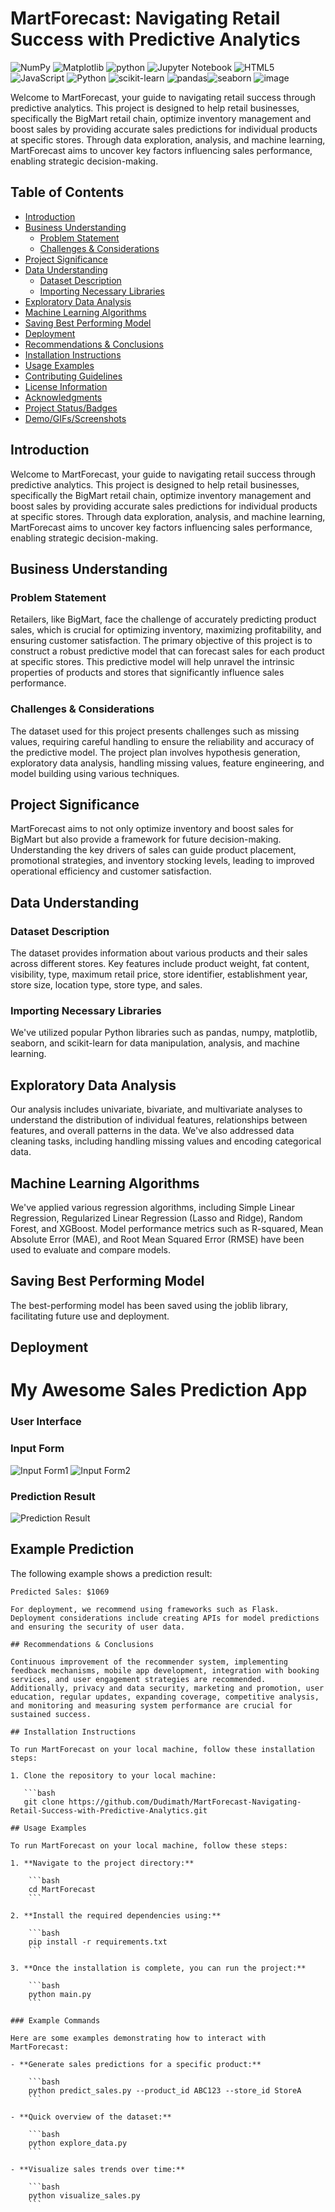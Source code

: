 # MartForecast: Navigating Retail Success with Predictive Analytics
![NumPy](https://img.shields.io/badge/numpy-%23013243.svg?style=for-the-badge&logo=numpy&logoColor=white)  ![Matplotlib](https://img.shields.io/badge/Matplotlib-%23ffffff.svg?style=for-the-badge&logo=Matplotlib&logoColor=black)  ![python](https://img.shields.io/badge/Python-FFD43B?style=for-the-badge&logo=python&logoColor=blue) ![Jupyter Notebook](https://img.shields.io/badge/jupyter-%23FA0F00.svg?style=for-the-badge&logo=jupyter&logoColor=white) ![HTML5](https://img.shields.io/badge/html5-%23E34F26.svg?style=for-the-badge&logo=html5&logoColor=white) ![JavaScript](https://img.shields.io/badge/javascript-%23323330.svg?style=for-the-badge&logo=javascript&logoColor=%23F7DF1E) ![Python](https://img.shields.io/badge/python-3670A0?style=for-the-badge&logo=python&logoColor=ffdd54) ![scikit-learn](https://img.shields.io/badge/scikit--learn-%23F7931E.svg?style=for-the-badge&logo=scikit-learn&logoColor=white)
![pandas](https://img.shields.io/badge/pandas-%23150458.svg?style=for-the-badge&logo=pandas&logoColor=white)![seaborn](https://img.shields.io/badge/seaborn-%23150458.svg?style=for-the-badge&logo=seaborn&logoColor=white)
![image](templates/images/background.jpg)

Welcome to MartForecast, your guide to navigating retail success through predictive analytics. This project is designed to help retail businesses, specifically the BigMart retail chain, optimize inventory management and boost sales by providing accurate sales predictions for individual products at specific stores. Through data exploration, analysis, and machine learning, MartForecast aims to uncover key factors influencing sales performance, enabling strategic decision-making.

## Table of Contents
- [Introduction](#introduction)
- [Business Understanding](#business-understanding)
  - [Problem Statement](#problem-statement)
  - [Challenges & Considerations](#challenges--considerations)
- [Project Significance](#project-significance)
- [Data Understanding](#data-understanding)
  - [Dataset Description](#dataset-description)
  - [Importing Necessary Libraries](#importing-necessary-libraries)
- [Exploratory Data Analysis](#exploratory-data-analysis)
- [Machine Learning Algorithms](#machine-learning-algorithms)
- [Saving Best Performing Model](#saving-best-performing-model)
- [Deployment](#deployment)
- [Recommendations & Conclusions](#recommendations--conclusions)
- [Installation Instructions](#installation-instructions)
- [Usage Examples](#usage-examples)
- [Contributing Guidelines](#contributing-guidelines)
- [License Information](#license-information)
- [Acknowledgments](#acknowledgments)
- [Project Status/Badges](#project-statusbadges)
- [Demo/GIFs/Screenshots](#demogifsscreenshots)

## Introduction

Welcome to MartForecast, your guide to navigating retail success through predictive analytics. This project is designed to help retail businesses, specifically the BigMart retail chain, optimize inventory management and boost sales by providing accurate sales predictions for individual products at specific stores. Through data exploration, analysis, and machine learning, MartForecast aims to uncover key factors influencing sales performance, enabling strategic decision-making.

## Business Understanding

### Problem Statement

Retailers, like BigMart, face the challenge of accurately predicting product sales, which is crucial for optimizing inventory, maximizing profitability, and ensuring customer satisfaction. The primary objective of this project is to construct a robust predictive model that can forecast sales for each product at specific stores. This predictive model will help unravel the intrinsic properties of products and stores that significantly influence sales performance.

### Challenges & Considerations

The dataset used for this project presents challenges such as missing values, requiring careful handling to ensure the reliability and accuracy of the predictive model. The project plan involves hypothesis generation, exploratory data analysis, handling missing values, feature engineering, and model building using various techniques.

## Project Significance

MartForecast aims to not only optimize inventory and boost sales for BigMart but also provide a framework for future decision-making. Understanding the key drivers of sales can guide product placement, promotional strategies, and inventory stocking levels, leading to improved operational efficiency and customer satisfaction.

## Data Understanding

### Dataset Description

The dataset provides information about various products and their sales across different stores. Key features include product weight, fat content, visibility, type, maximum retail price, store identifier, establishment year, store size, location type, store type, and sales.

### Importing Necessary Libraries

We've utilized popular Python libraries such as pandas, numpy, matplotlib, seaborn, and scikit-learn for data manipulation, analysis, and machine learning.

## Exploratory Data Analysis

Our analysis includes univariate, bivariate, and multivariate analyses to understand the distribution of individual features, relationships between features, and overall patterns in the data. We've also addressed data cleaning tasks, including handling missing values and encoding categorical data.

## Machine Learning Algorithms

We've applied various regression algorithms, including Simple Linear Regression, Regularized Linear Regression (Lasso and Ridge), Random Forest, and XGBoost. Model performance metrics such as R-squared, Mean Absolute Error (MAE), and Root Mean Squared Error (RMSE) have been used to evaluate and compare models.

## Saving Best Performing Model

The best-performing model has been saved using the joblib library, facilitating future use and deployment.

## Deployment
# My Awesome Sales Prediction App

### User Interface

### Input Form
![Input Form1](static/images/UI1.PNG)
![Input Form2](static/images/UI2.PNG)

### Prediction Result
![Prediction Result](static/images/predictions.PNG)

## Example Prediction

The following example shows a prediction result:

```plaintext
Predicted Sales: $1069

For deployment, we recommend using frameworks such as Flask. Deployment considerations include creating APIs for model predictions and ensuring the security of user data.

## Recommendations & Conclusions

Continuous improvement of the recommender system, implementing feedback mechanisms, mobile app development, integration with booking services, and user engagement strategies are recommended. Additionally, privacy and data security, marketing and promotion, user education, regular updates, expanding coverage, competitive analysis, and monitoring and measuring system performance are crucial for sustained success.

## Installation Instructions

To run MartForecast on your local machine, follow these installation steps:

1. Clone the repository to your local machine:

   ```bash
   git clone https://github.com/Dudimath/MartForecast-Navigating-Retail-Success-with-Predictive-Analytics.git

## Usage Examples

To run MartForecast on your local machine, follow these steps:

1. **Navigate to the project directory:**

    ```bash
    cd MartForecast
    ```

2. **Install the required dependencies using:**

    ```bash
    pip install -r requirements.txt
    ```

3. **Once the installation is complete, you can run the project:**

    ```bash
    python main.py
    ```

### Example Commands

Here are some examples demonstrating how to interact with MartForecast:

- **Generate sales predictions for a specific product:**

    ```bash
    python predict_sales.py --product_id ABC123 --store_id StoreA
    ```

- **Quick overview of the dataset:**

    ```bash
    python explore_data.py
    ```

- **Visualize sales trends over time:**

    ```bash
    python visualize_sales.py
    ```


